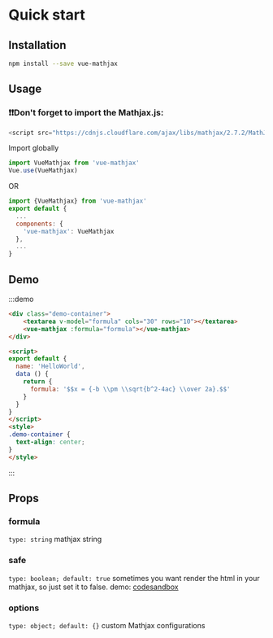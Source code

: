 # Quick start

## Installation

```sh
npm install --save vue-mathjax
```


## Usage
### ❗️❗️Don't forget to import the Mathjax.js:
```js
<script src="https://cdnjs.cloudflare.com/ajax/libs/mathjax/2.7.2/MathJax.js?config=TeX-AMS_HTML"></script>
```

Import globally
```js
import VueMathjax from 'vue-mathjax'
Vue.use(VueMathjax)
```
OR
```js
import {VueMathjax} from 'vue-mathjax'
export default {
  ...
  components: {
    'vue-mathjax': VueMathjax
  },
  ...
}
```

## Demo

:::demo
```html
<div class="demo-container">
    <textarea v-model="formula" cols="30" rows="10"></textarea>
    <vue-mathjax :formula="formula"></vue-mathjax>
</div>

<script>
export default {
  name: 'HelloWorld',
  data () {
    return {
      formula: '$$x = {-b \\pm \\sqrt{b^2-4ac} \\over 2a}.$$'
    }
  }
}
</script>
<style>
.demo-container {
  text-align: center;
}
</style>
```
:::

## Props
### formula
`type: string` mathjax string

### safe
`type: boolean; default: true` sometimes you want render the html in your mathjax, so just set it to false. demo: [codesandbox](https://codesandbox.io/s/vue-template-ftd5s)

### options
`type: object; default: {}` custom Mathjax configurations
